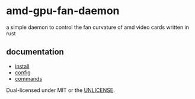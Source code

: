 # amd-gpu-fan-daemon

a simple daemon to control the fan curvature of amd video cards written in rust

## documentation

- [install](install.md)
- [config](config.md)
- [commands](commands.md)


Dual-licensed under MIT or the [UNLICENSE](https://unlicense.org).

